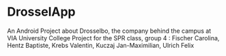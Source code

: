# DrosselApp
An Android Project about Drosselbo, the company behind the campus at VIA University College 
Project for the SPR class, group 4 :
  Fischer Carolina,
  Hentz Baptiste, 
  Krebs Valentin, 
  Kuczaj Jan-Maximilian,
  Ulrich Felix

